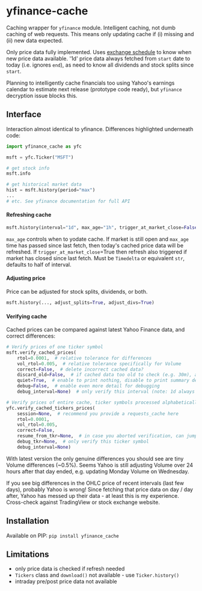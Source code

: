 # yfinance-cache
Caching wrapper for `yfinance` module. Intelligent caching, not dumb caching of web requests. This means only updating cache if (i) missing and (ii) new data expected.

Only price data fully implemented. Uses [exchange schedule](https://github.com/gerrymanoim/exchange_calendars) to know when new price data available. '1d' price data always fetched from `start` date to today (i.e. ignores `end`), as need to know all dividends and stock splits since `start`.

Planning to intelligently cache financials too using Yahoo's earnings calendar to estimate next release (prototype code ready), but `yfinance` decryption issue blocks this.

## Interface
Interaction almost identical to yfinance. Differences highlighted underneath code:

```python
import yfinance_cache as yfc

msft = yfc.Ticker("MSFT")

# get stock info
msft.info

# get historical market data
hist = msft.history(period="max")
...
# etc. See yfinance documentation for full API
```

#### Refreshing cache
```python
msft.history(interval="1d", max_age="1h", trigger_at_market_close=False, ...)
```
`max_age` controls when to yodate cache. If market is still open and `max_age` time has passed since last fetch, then today's cached price data will be refreshed. If `trigger_at_market_close`=True then refresh also triggered if market has closed since last fetch. Must be `Timedelta` or equivalent `str`, defaults to half of interval. 

#### Adjusting price
Price can be adjusted for stock splits, dividends, or both.
```python
msft.history(..., adjust_splits=True, adjust_divs=True)
```

#### Verifying cache
Cached prices can be compared against latest Yahoo Finance data, and correct differences:
```python
# Verify prices of one ticker symbol
msft.verify_cached_prices(
	rtol=0.0001,  # relative tolerance for differences
	vol_rtol=0.005,  # relative tolerance specifically for Volume
	correct=False,  # delete incorrect cached data?
	discard_old=False,  # if cached data too old to check (e.g. 30m), assume incorrect and delete?
	quiet=True,  # enable to print nothing, disable to print summary detail of why cached data wrong
	debug=False,  # enable even more detail for debugging 
	debug_interval=None)  # only verify this interval (note: 1d always verified)

# Verify prices of entire cache, ticker symbols processed alphabetically. Recommend using `requests_cache` session.
yfc.verify_cached_tickers_prices(
	session=None,  # recommend you provide a requests_cache here
	rtol=0.0001,
	vol_rtol=0.005,
	correct=False,
	resume_from_tkr=None,  # in case you aborted verification, can jump ahead to this ticker symbol. Append '+1' to start AFTER the ticker
	debug_tkr=None,  # only verify this ticker symbol
	debug_interval=None)
```

With latest version the only genuine differences you should see are tiny Volume differences (~0.5%). Seems Yahoo is still adjusting Volume over 24 hours after that day ended, e.g. updating Monday Volume on Wednesday.

If you see big differences in the OHLC price of recent intervals (last few days), probably Yahoo is wrong! Since fetching that price data on day / day after, Yahoo has messed up their data - at least this is my experience. Cross-check against TradingView or stock exchange website.

## Installation

Available on PIP: `pip install yfinance_cache`

## Limitations

- only price data is checked if refresh needed
- `Tickers` class and `download()` not available - use `Ticker.history()`
- intraday pre/post price data not available
